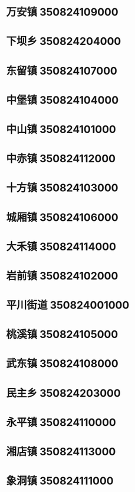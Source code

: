 # 万安镇 350824109000
# 下坝乡 350824204000
# 东留镇 350824107000
# 中堡镇 350824104000
# 中山镇 350824101000
# 中赤镇 350824112000
# 十方镇 350824103000
# 城厢镇 350824106000
# 大禾镇 350824114000
# 岩前镇 350824102000
# 平川街道 350824001000
# 桃溪镇 350824105000
# 武东镇 350824108000
# 民主乡 350824203000
# 永平镇 350824110000
# 湘店镇 350824113000
# 象洞镇 350824111000
